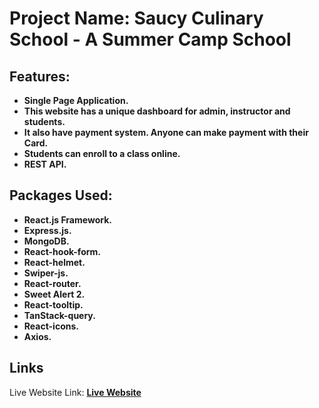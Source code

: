 # Project Name: Saucy Culinary School - A Summer Camp School

## Features:

- **Single Page Application.**
- **This website has a unique dashboard for admin, instructor and students.**
- **It also have payment system. Anyone can make payment with their Card.**
- **Students can enroll to a class online.**
- **REST API.**

## Packages Used:

- **React.js Framework.**
- **Express.js.**
- **MongoDB.**
- **React-hook-form.**
- **React-helmet.**
- **Swiper-js.**
- **React-router.**
- **Sweet Alert 2.**
- **React-tooltip.**
- **TanStack-query.**
- **React-icons.**
- **Axios.**

## Links

Live Website Link: **[Live Website](https://saucy-culinary-school.netlify.app/)**
